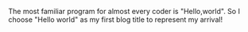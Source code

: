 The most familiar program for almost every coder is "Hello,world".
So I choose "Hello world" as my first blog title to represent my arrival!